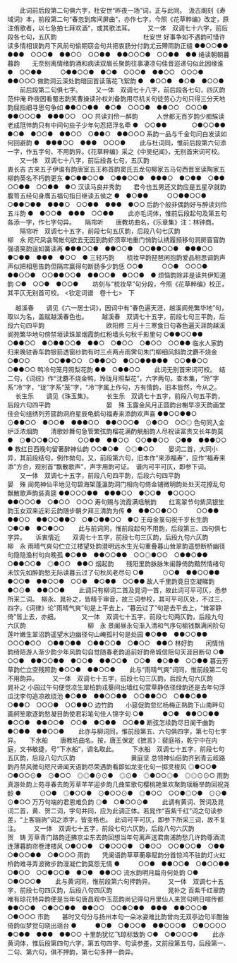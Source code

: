 <!-- { "loadSidebar": true } -->
 　　此词前后段第二句俱六字，杜安世“昨夜一场”词，正与此同。　汲古阁刻《寿域词》本，前段第二句“春忽到席间屏曲”，亦作七字，今照《花草粹编》改定，原注侑歌者，以七急拍七拜欢酒“，或其歌法耳。 
　　又一体　双调七十六字，前后段各七句，五仄韵　　　　　　　　　　　　　　杜安世
好事争如不遇韵可惜许读多情相误韵月下风前句偷期窃会句共把衷肠分付韵尤云殢雨韵正缱
●●○○●●　●●●　○○○●　●●○○　○○●●　●●○○○●　○○●●　●●
绻读朝朝暮暮韵　　无奈别离情绪韵酒和病读双眉长聚韵往事凄凉句佳音迢递句似此因缘谁
●　○○●●　　　○●●○○●　●○●　○○○●　●●○○　○○○●　●●○○○
做韵洞云深处韵暗回首读落花飞絮韵
●　●○○●　●○●　●○○●
 　　前后段第二句俱七字。 
　　又一体　双调七十八字，前后段各七句，四仄韵　　　　　　　　　　　　　　范仲淹
昨夜因看蜀志韵笑曹操读孙权刘备韵用尽机关句徒劳心力句只得三分天地韵屈指细寻思句争如
●●○○●●　●○●　○○○●　●●○○　○○○●　●●○○○●　●●●○○　○○
共读刘伶一醉韵　　　人世都无百岁韵少痴騃读老成尫悴韵只有中间句些子少年句忍把浮名牵
●　○○●●　　　　○●○○●●　●○●　●○○●　●●○○　○●●○　●●○○○
系韵一品与千金句问白发读如何回避韵
●　●●●○○　●●●　○○○●
 　　此与杜词同，惟前后段第六句添一字，作五字句、不用韵异。《花草粹编》采之《中吴纪闻》，无别首宋词可校。 
　　又一体　双调七十八字，前后段各七句，五仄韵　　　　　　　　　　　　　　衷长吉
古来五子伊谁有韵唐室五王称首韵窦氏五龙句柳家五马句西晋室读陶家五柳韵英名不朽韵更东
●○●●○○●　○●●○○●　●●●○　●○●●　○●●　○○●●　○○●●　●○
汉读马良并秀韵　　君今也五男还又韵应是五星孕就韵腹笥五经句身膺五福句指日继读五侯之
●　●○●●　　　○○●●○○●　○●●○●●　●●●○　○○●●　●●●　●○○
后韵个般非偶韵好与醉读刘伶五斗韵
●　●○○●　●●●　○○●●
 　　此亦毛词体，惟前后段起句及第五句各添一字，作七字句异。 
　
隔帘听　　唐教坊曲名，《乐章集》注：林钟商。
　　隔帘听　双调七十五字，前段七句五仄韵，后段八句七仄韵　　　　　　　　　柳　永
咫尺凤衾鸳帐句欲去无因到韵虾须窣地重门悄韵认绣履频移句洞房窅窅韵强语笑韵逞如簧读再
●●●○○●　●●○○●　○○●●○○●　●●●○○　●○●●　●●●　●○○　●
三轻巧韵　　梳妆早韵琵琶闲抱韵爱品相思调韵声声似把相思告韵但隔帘赢得句断肠多少韵恁
○○●　　　○○●　○○○●　●●○○●　○○●●○○●　●●○○●　●○○●　●
烦恼韵除非是读共伊知道韵
○●　○○●　●○○●
 　　坊刻与“梳妆早”句分段，今照《花草粹编》校正，其平仄无别首可校。 
<钦定词谱　卷十七>　下



　
越溪春　　调见《六一居士词》，因词中有“春色遍天涯，越溪阆苑繁华地”句，取以为名，盖赋越溪春色也。
　　越溪春　双调七十五字，前段七句三平韵，后段六句四平韵　　　　　　　　　　欧阳修
三月十三寒食日句春色遍天涯韵越溪阆苑繁华地句傍禁垣读珠翠烟霞韵红粉墙头句秋千影里句
○●●○○●●　○●●○○　●○●●○○●　●●○　○●○○　○●○○　○○●●
临水人家韵　　归来晚驻香车韵银箭透窗纱韵有时三点两点雨霁句朱门柳细风斜韵沈麝不烧金
○●○○　　　○○●●○○　○●●○○　●○○●●●●●　○○●●○○　○●●○○
鸭冷句笼月照梨花韵
●●　○●●○○
 　　此词无别首宋词可校。　结二句，《词综》作“沈麝不烧金鸭，玲珑月照梨花”，六字两句。查本集，“玲”字系“冷”字，“珑”字系“笼”字，“冷”字属上作句，方有情韵，旧本皆然，今从之。 
　
长生乐　　调见《珠玉集》。
　　长生乐　双调七十五字，前段八句五平韵，后段六句四平韵　　　　　　　　　晏　殊
玉露金风月正圆韵台榭早凉天韵画堂佳会句组绣列芳筵韵洞府星辰龟鹤句福寿来添韵欢声喜
●●○○●●○　⊙●●○○　●○○●　●●●○○　●●○○○●　⊙●○○　○○◎
色句同入金炉泛浓烟韵　　清歌妙舞句急管繁弦韵榴花满酌觥船韵人尽祝读富贵又长年韵莫
●　⊙●○○●○○　　　○○●●　●●○○　○○●●○○　○●●　●●●○○　●
教红日西晚句留著醉神仙韵
○○●○●　⊙◎●○○
 　　晏词二首，大同小异，其前段结句，例作拗句。又，前段第六句，旧本作“来添福寿”，应作“福寿来添”方合，观别首“飘散歌声”，声字用韵可证。　谱内可平可仄，即参下词。 
　　又一体　双调七十五字，前段八句四平韵，后段六句四平韵　　　　　　　　　晏　殊
阆苑神仙平地见句碧海架蓬瀛韵洞门相向句倚金铺微明韵处处天花撩乱句飘散歌声韵装真筵
●●○○○●●　●●●○○　●○○●　●○○○○　●●○○○●　○●○○　○○○
寿句赐与流霞满瑶觥韵　　红鸾翠节句紫凤银笙韵玉女双来近彩云韵随步朝夕拜三清韵为传
●　●●○○●○○　　　○○●●　●●○○　●●○○●●○　○●○●●○○　●○
王母金箓句祝千岁长生韵
○●○●　●○●○○
 　　此与前词同，惟前段起句不用韵，后段第三、四句俱七字异。 
　
诉衷情近　　双调七十五字，前段七句三仄韵，后段九句六仄韵　　　　　　　　　柳　永
雨晴气爽句伫立江楼望处韵澄明远水生光句重叠暮山耸翠韵遥想断桥幽径句隐隐渔村句向晚孤
●○●●　●●○○●●　○○◎●○○　○●●○●●　○●●○○●　◎●○○　●●○
烟起韵　　残阳里韵脉脉朱阑静倚韵黯然情绪句未饮先如醉韵愁无际读暮云过了句秋风老尽句
○●　　　⊙○●　●●○○●●　●○○●　●●○○●　○○●　●○●●　○○●●
故人千里韵竟日空凝睇韵
●○⊙●　●●○○●
 　　此调只有柳词二首及晁词一首，故此词可平可仄，悉参所采二词。　柳永、晁补之，皆精于审音，故三词参校，其可平可仄处，不过三、四字。《词律》论“雨晴气爽”句是上平去上，“暮云过了”句是去平去上，“耸翠静倚”皆上去，亦细。 
　
　　又一体　双调七十五字，前段七句两仄韵，后段九句六仄韵　　　　　　　　　　柳　永
景阑昼永句渐入清和气序句榆钱飘满闲阶句莲叶嫩生翠沼韵遥望水边幽径句山崦孤村句是处园
●○●●　●●○○●●　○○○●○○　○●●○●●　○●●○○●　○●○○　●●○
林好韵　　闲情悄韵绮陌游人渐少韵少年风韵句自觉随春老韵追前好韵帝城信阻句天涯目断句
○●　　　○○●　●●○○●●　●○○●　●●○○●　○○●　●○●●　○○●●
暮云芳草韵伫立空残照韵
●○○●　●●○○●
 　　此与“雨晴气爽”词同，惟前段第二句不用韵异。 
　　又一体　双调七十五字，前段七句三仄韵，后段九句六仄韵　　　　　　　　　　晁补之
小园过午句便觉凉生翠柏韵戎葵间出墙红句萱草静依径绿韵还是去年句浮瓜沈李句追凉故绕池
●○●●　●●○○●●　○○●●○○　○●●○●●　○●●○　○○○●　○○●●○
边竹韵　　小筵促韵忽忆杨梅正熟韵下山南畔句画舸笙歌逐韵愁凝目韵使君彩笔句佳人锦字句
○●　　　●○●　●●○○●●　●○○●　●●○○●　○○●　●○●●　○○●●
断弦怎续韵尽日阑干曲韵
●○●●　●●○○●
 　　此亦与柳词同，惟前段第五、六句俱四字，第七句七字异。 
　
下水船　　唐教坊曲名。按，唐王保定《摭言》：裴庭裕，乾宁中在内庭，文书敏捷，号“下水船”，调名取此。
　　下水船　双调七十五字，前段七句五仄韵，后段八句六仄韵　　　　　　　　　黄庭坚
总领神仙侣韵齐到青云岐路韵丹禁风微句咫尺谛闻天语韵尽荣遇韵看即如龙变化句一掷灵梭风
◎●○○●　○●○○⊙●　⊙●○○　◎◎●⊙⊙●　◎⊙●　◎●○○◎●　◎◎⊙⊙○
雨韵　　真游处韵上苑寻春去韵芳草芊芊迎步韵几曲笙歌句樱桃艳里欢聚韵瑶觞举韵回祝尧龄
●　　　⊙○●　◎●○○●　⊙●○○⊙●　◎●○○　○○●◎○●　⊙⊙●　⊙●○○
万万句端的君恩难负韵
◎●　○●○○⊙●
 　　此调有黄词、贺词及晁词二首，黄、贺二词，字句并同，应为此调正体。若晁作“百紫千红”词之句读参差，“上客骊驹”词之添字，皆变格也。　此词可平可仄，即参下所采三词，故不复注。 
　　又一体　双调七十五字，前段七句六仄韵，后段八句六仄韵　　　　　　　　　贺　铸
芳草青门路韵还拂京尘东去韵回想当年句离声送君南浦韵愁几许韵尊酒流连薄暮韵帘卷津楼风
○●○○●　○●○○○●　○●○○　○○●○○●　○●●　○●○○●●　○●○○○
雨韵　　凭阑语韵草草蘅皋赋韵分首惊鸿不驻韵灯火虹桥韵难寻弄波微步韵漫凝伫韵莫怨无情
●　　　○○●　●●○○●　○●○○●●　○●○○　○○●○○●　●○●　●●○○
流水韵明月扁舟何处韵
○●　○●○○○●
 　　此与黄词同，惟前段第六句押韵异。 
　　又一体　双调七十五字，前段七句四仄韵，后段八句四仄韵　　　　　　　　　晁补之
百紫千红翠韵唯有琼花特异韵便是当年句唐昌观中玉蕊韵尚记得句月里仙人来赏句明日喧传都
●●○○●　○●○○●●　●●○○　○○●○●●　●●●　●●○○○●　○●○○○
市韵　　甚时又句分与扬州本句一朵冰姿难比韵曾向无双亭边句半酣独倚韵似梦觉句晓出瑶台
●　　　●○●　○●○○●　●●○○○●　○●○○○○　●○●●　●●●　●●○○
十里韵犹忆飞琼标致韵
○●　○●○○○●
 　　此亦黄词体，惟后段第四句六字，第五句四字、句读参差，又前段第五句，后段第一、二句、第六句，俱不押韵，第七句多押一韵异。 

